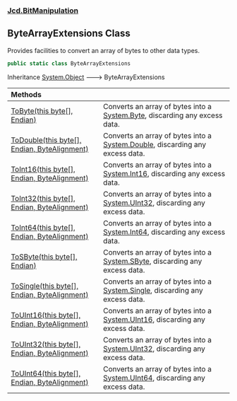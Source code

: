 ### [Jcd.BitManipulation](Jcd.BitManipulation.md 'Jcd.BitManipulation')

## ByteArrayExtensions Class

Provides facilities to convert an array of bytes to other data types.

```csharp
public static class ByteArrayExtensions
```

Inheritance [System.Object](https://docs.microsoft.com/en-us/dotnet/api/System.Object 'System.Object') &#129106; ByteArrayExtensions

| Methods                                                                                                                                                                                                                                                                                                     |                                                                                                                                                           |
|:------------------------------------------------------------------------------------------------------------------------------------------------------------------------------------------------------------------------------------------------------------------------------------------------------------|:----------------------------------------------------------------------------------------------------------------------------------------------------------|
| [ToByte(this byte[], Endian)](Jcd.BitManipulation.ByteArrayExtensions.ToByte(thisbyte[],Jcd.BitManipulation.Endian).md 'Jcd.BitManipulation.ByteArrayExtensions.ToByte(this byte[], Jcd.BitManipulation.Endian)')                                                                                           | Converts an array of bytes into a [System.Byte](https://docs.microsoft.com/en-us/dotnet/api/System.Byte 'System.Byte'), discarding any excess data.       |
| [ToDouble(this byte[], Endian, ByteAlignment)](Jcd.BitManipulation.ByteArrayExtensions.ToDouble(thisbyte[],Jcd.BitManipulation.Endian,Jcd.BitManipulation.ByteAlignment).md 'Jcd.BitManipulation.ByteArrayExtensions.ToDouble(this byte[], Jcd.BitManipulation.Endian, Jcd.BitManipulation.ByteAlignment)') | Converts an array of bytes into a [System.Double](https://docs.microsoft.com/en-us/dotnet/api/System.Double 'System.Double'), discarding any excess data. |
| [ToInt16(this byte[], Endian, ByteAlignment)](Jcd.BitManipulation.ByteArrayExtensions.ToInt16(thisbyte[],Jcd.BitManipulation.Endian,Jcd.BitManipulation.ByteAlignment).md 'Jcd.BitManipulation.ByteArrayExtensions.ToInt16(this byte[], Jcd.BitManipulation.Endian, Jcd.BitManipulation.ByteAlignment)')    | Converts an array of bytes into a [System.Int16](https://docs.microsoft.com/en-us/dotnet/api/System.Int16 'System.Int16'), discarding any excess data.    |
| [ToInt32(this byte[], Endian, ByteAlignment)](Jcd.BitManipulation.ByteArrayExtensions.ToInt32(thisbyte[],Jcd.BitManipulation.Endian,Jcd.BitManipulation.ByteAlignment).md 'Jcd.BitManipulation.ByteArrayExtensions.ToInt32(this byte[], Jcd.BitManipulation.Endian, Jcd.BitManipulation.ByteAlignment)')    | Converts an array of bytes into a [System.UInt32](https://docs.microsoft.com/en-us/dotnet/api/System.UInt32 'System.UInt32'), discarding any excess data. |
| [ToInt64(this byte[], Endian, ByteAlignment)](Jcd.BitManipulation.ByteArrayExtensions.ToInt64(thisbyte[],Jcd.BitManipulation.Endian,Jcd.BitManipulation.ByteAlignment).md 'Jcd.BitManipulation.ByteArrayExtensions.ToInt64(this byte[], Jcd.BitManipulation.Endian, Jcd.BitManipulation.ByteAlignment)')    | Converts an array of bytes into a [System.Int64](https://docs.microsoft.com/en-us/dotnet/api/System.Int64 'System.Int64'), discarding any excess data.    |
| [ToSByte(this byte[], Endian)](Jcd.BitManipulation.ByteArrayExtensions.ToSByte(thisbyte[],Jcd.BitManipulation.Endian).md 'Jcd.BitManipulation.ByteArrayExtensions.ToSByte(this byte[], Jcd.BitManipulation.Endian)')                                                                                        | Converts an array of bytes into a [System.SByte](https://docs.microsoft.com/en-us/dotnet/api/System.SByte 'System.SByte'), discarding any excess data.    |
| [ToSingle(this byte[], Endian, ByteAlignment)](Jcd.BitManipulation.ByteArrayExtensions.ToSingle(thisbyte[],Jcd.BitManipulation.Endian,Jcd.BitManipulation.ByteAlignment).md 'Jcd.BitManipulation.ByteArrayExtensions.ToSingle(this byte[], Jcd.BitManipulation.Endian, Jcd.BitManipulation.ByteAlignment)') | Converts an array of bytes into a [System.Single](https://docs.microsoft.com/en-us/dotnet/api/System.Single 'System.Single'), discarding any excess data. |
| [ToUInt16(this byte[], Endian, ByteAlignment)](Jcd.BitManipulation.ByteArrayExtensions.ToUInt16(thisbyte[],Jcd.BitManipulation.Endian,Jcd.BitManipulation.ByteAlignment).md 'Jcd.BitManipulation.ByteArrayExtensions.ToUInt16(this byte[], Jcd.BitManipulation.Endian, Jcd.BitManipulation.ByteAlignment)') | Converts an array of bytes into a [System.UInt16](https://docs.microsoft.com/en-us/dotnet/api/System.UInt16 'System.UInt16'), discarding any excess data. |
| [ToUInt32(this byte[], Endian, ByteAlignment)](Jcd.BitManipulation.ByteArrayExtensions.ToUInt32(thisbyte[],Jcd.BitManipulation.Endian,Jcd.BitManipulation.ByteAlignment).md 'Jcd.BitManipulation.ByteArrayExtensions.ToUInt32(this byte[], Jcd.BitManipulation.Endian, Jcd.BitManipulation.ByteAlignment)') | Converts an array of bytes into a [System.UInt32](https://docs.microsoft.com/en-us/dotnet/api/System.UInt32 'System.UInt32'), discarding any excess data. |
| [ToUInt64(this byte[], Endian, ByteAlignment)](Jcd.BitManipulation.ByteArrayExtensions.ToUInt64(thisbyte[],Jcd.BitManipulation.Endian,Jcd.BitManipulation.ByteAlignment).md 'Jcd.BitManipulation.ByteArrayExtensions.ToUInt64(this byte[], Jcd.BitManipulation.Endian, Jcd.BitManipulation.ByteAlignment)') | Converts an array of bytes into a [System.UInt64](https://docs.microsoft.com/en-us/dotnet/api/System.UInt64 'System.UInt64'), discarding any excess data. |
